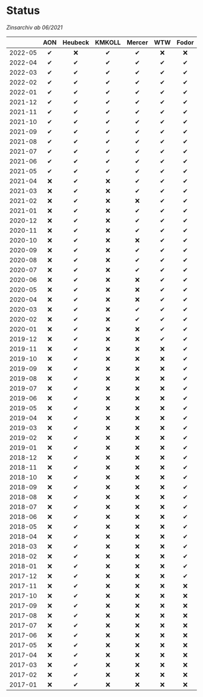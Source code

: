# Status
_Zinsarchiv ab 06/2021_

&zwnj;  | AON      | Heubeck  | KMKOLL   | Mercer   | WTW      | Fodor    |
:------:|:--------:|:--------:|:--------:|:--------:|:--------:|:--------:|
2022-05 | &#10004; | &#10060; | &#10004; | &#10004; | &#10060; | &#10060; |
2022-04 | &#10004; | &#10004; | &#10004; | &#10004; | &#10004; | &#10004; |
2022-03 | &#10004; | &#10004; | &#10004; | &#10004; | &#10004; | &#10004; |
2022-02 | &#10004; | &#10004; | &#10004; | &#10004; | &#10004; | &#10004; |
2022-01 | &#10004; | &#10004; | &#10004; | &#10004; | &#10004; | &#10004; |
2021-12 | &#10004; | &#10004; | &#10004; | &#10004; | &#10004; | &#10004; |
2021-11 | &#10004; | &#10004; | &#10004; | &#10004; | &#10004; | &#10004; |
2021-10 | &#10004; | &#10004; | &#10004; | &#10004; | &#10004; | &#10004; |
2021-09 | &#10004; | &#10004; | &#10004; | &#10004; | &#10004; | &#10004; |
2021-08 | &#10004; | &#10004; | &#10004; | &#10004; | &#10004; | &#10004; |
2021-07 | &#10004; | &#10004; | &#10004; | &#10004; | &#10004; | &#10004; |
2021-06 | &#10004; | &#10004; | &#10004; | &#10004; | &#10004; | &#10004; |
2021-05 | &#10004; | &#10004; | &#10004; | &#10004; | &#10004; | &#10004; |
2021-04 | &#10060; | &#10004; | &#10060; | &#10004; | &#10004; | &#10004; |
2021-03 | &#10060; | &#10004; | &#10060; | &#10004; | &#10004; | &#10004; |
2021-02 | &#10060; | &#10004; | &#10060; | &#10060; | &#10004; | &#10004; |
2021-01 | &#10060; | &#10004; | &#10060; | &#10004; | &#10004; | &#10004; |
2020-12 | &#10060; | &#10004; | &#10060; | &#10004; | &#10004; | &#10004; |
2020-11 | &#10060; | &#10004; | &#10060; | &#10004; | &#10004; | &#10004; |
2020-10 | &#10060; | &#10004; | &#10060; | &#10060; | &#10004; | &#10004; |
2020-09 | &#10060; | &#10004; | &#10060; | &#10004; | &#10004; | &#10004; |
2020-08 | &#10060; | &#10004; | &#10060; | &#10004; | &#10004; | &#10004; |
2020-07 | &#10060; | &#10004; | &#10060; | &#10004; | &#10004; | &#10004; |
2020-06 | &#10060; | &#10004; | &#10060; | &#10060; | &#10004; | &#10004; |
2020-05 | &#10060; | &#10004; | &#10060; | &#10060; | &#10004; | &#10004; |
2020-04 | &#10060; | &#10004; | &#10060; | &#10060; | &#10004; | &#10004; |
2020-03 | &#10060; | &#10004; | &#10060; | &#10004; | &#10004; | &#10004; |
2020-02 | &#10060; | &#10004; | &#10060; | &#10004; | &#10004; | &#10004; |
2020-01 | &#10060; | &#10004; | &#10060; | &#10060; | &#10004; | &#10004; |
2019-12 | &#10060; | &#10004; | &#10060; | &#10060; | &#10004; | &#10004; |
2019-11 | &#10060; | &#10004; | &#10060; | &#10060; | &#10060; | &#10004; |
2019-10 | &#10060; | &#10004; | &#10060; | &#10060; | &#10060; | &#10004; |
2019-09 | &#10060; | &#10004; | &#10060; | &#10060; | &#10060; | &#10004; |
2019-08 | &#10060; | &#10004; | &#10060; | &#10060; | &#10060; | &#10004; |
2019-07 | &#10060; | &#10004; | &#10060; | &#10060; | &#10060; | &#10004; |
2019-06 | &#10060; | &#10004; | &#10060; | &#10060; | &#10060; | &#10004; |
2019-05 | &#10060; | &#10004; | &#10060; | &#10060; | &#10060; | &#10004; |
2019-04 | &#10060; | &#10004; | &#10060; | &#10060; | &#10060; | &#10004; |
2019-03 | &#10060; | &#10004; | &#10060; | &#10060; | &#10060; | &#10004; |
2019-02 | &#10060; | &#10004; | &#10060; | &#10060; | &#10060; | &#10004; |
2019-01 | &#10060; | &#10004; | &#10060; | &#10060; | &#10060; | &#10004; |
2018-12 | &#10060; | &#10004; | &#10060; | &#10060; | &#10060; | &#10004; |
2018-11 | &#10060; | &#10004; | &#10060; | &#10060; | &#10060; | &#10004; |
2018-10 | &#10060; | &#10004; | &#10060; | &#10060; | &#10060; | &#10004; |
2018-09 | &#10060; | &#10004; | &#10060; | &#10060; | &#10060; | &#10004; |
2018-08 | &#10060; | &#10004; | &#10060; | &#10060; | &#10060; | &#10004; |
2018-07 | &#10060; | &#10004; | &#10060; | &#10060; | &#10060; | &#10004; |
2018-06 | &#10060; | &#10004; | &#10060; | &#10060; | &#10060; | &#10004; |
2018-05 | &#10060; | &#10004; | &#10060; | &#10060; | &#10060; | &#10004; |
2018-04 | &#10060; | &#10004; | &#10060; | &#10060; | &#10060; | &#10004; |
2018-03 | &#10060; | &#10004; | &#10060; | &#10060; | &#10060; | &#10004; |
2018-02 | &#10060; | &#10004; | &#10060; | &#10060; | &#10060; | &#10004; |
2018-01 | &#10060; | &#10004; | &#10060; | &#10060; | &#10060; | &#10004; |
2017-12 | &#10060; | &#10004; | &#10060; | &#10060; | &#10060; | &#10004; |
2017-11 | &#10060; | &#10004; | &#10060; | &#10060; | &#10060; | &#10060; |
2017-10 | &#10060; | &#10004; | &#10060; | &#10060; | &#10060; | &#10060; |
2017-09 | &#10060; | &#10004; | &#10060; | &#10060; | &#10060; | &#10060; |
2017-08 | &#10060; | &#10004; | &#10060; | &#10060; | &#10060; | &#10060; |
2017-07 | &#10060; | &#10004; | &#10060; | &#10060; | &#10060; | &#10060; |
2017-06 | &#10060; | &#10004; | &#10060; | &#10060; | &#10060; | &#10060; |
2017-05 | &#10060; | &#10004; | &#10060; | &#10060; | &#10060; | &#10060; |
2017-04 | &#10060; | &#10004; | &#10060; | &#10060; | &#10060; | &#10060; |
2017-03 | &#10060; | &#10004; | &#10060; | &#10060; | &#10060; | &#10060; |
2017-02 | &#10060; | &#10004; | &#10060; | &#10060; | &#10060; | &#10060; |
2017-01 | &#10060; | &#10004; | &#10060; | &#10060; | &#10060; | &#10060; |
